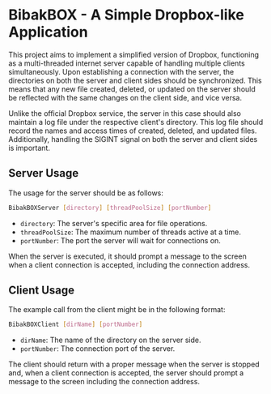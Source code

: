 # BibakBOX - A Simple Dropbox-like Application

This project aims to implement a simplified version of Dropbox, functioning as a multi-threaded internet server capable of handling multiple clients simultaneously. Upon establishing a connection with the server, the directories on both the server and client sides should be synchronized. This means that any new file created, deleted, or updated on the server should be reflected with the same changes on the client side, and vice versa.

Unlike the official Dropbox service, the server in this case should also maintain a log file under the respective client's directory. This log file should record the names and access times of created, deleted, and updated files. Additionally, handling the SIGINT signal on both the server and client sides is important.

## Server Usage

The usage for the server should be as follows:

```bash
BibakBOXServer [directory] [threadPoolSize] [portNumber]
```

- `directory`: The server's specific area for file operations.
- `threadPoolSize`: The maximum number of threads active at a time.
- `portNumber`: The port the server will wait for connections on.

When the server is executed, it should prompt a message to the screen when a client connection is accepted, including the connection address.

## Client Usage

The example call from the client might be in the following format:

```bash
BibakBOXClient [dirName] [portNumber]
```

- `dirName`: The name of the directory on the server side.
- `portNumber`: The connection port of the server.

The client should return with a proper message when the server is stopped and, when a client connection is accepted, the server should prompt a message to the screen including the connection address.
